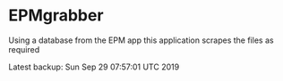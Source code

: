 # EPMgrabber
Using a database from the EPM app this application scrapes the files as required


Latest backup: Sun Sep 29 07:57:01 UTC 2019
